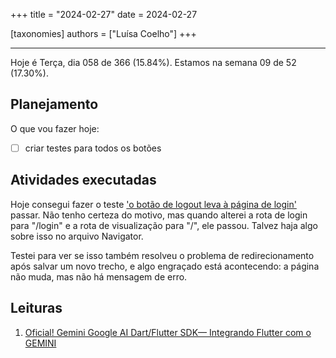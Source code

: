 +++
title = "2024-02-27"
date = 2024-02-27

[taxonomies]
authors = ["Luísa Coelho"]
+++

---

Hoje é Terça, dia 058 de 366 (15.84%). Estamos na semana 09 de 52 (17.30%).

## Planejamento

O que vou fazer hoje:

- [ ] criar testes para todos os botões

## Atividades executadas

Hoje consegui fazer o teste ['o botão de logout leva à página de login'](https://github.com/OmnicodeSolutions/luisa_drf_flutter_client/blob/c8e37070e3e7c3c1702ae3e086b1e4d54a91bfd2/test/view_snippets_test.dart#L113C3-L129C6) passar. Não tenho certeza do motivo, mas quando alterei a rota de login para "/login" e a rota de visualização para "/", ele passou. Talvez haja algo sobre isso no arquivo Navigator.

Testei para ver se isso também resolveu o problema de redirecionamento após salvar um novo trecho, e algo engraçado está acontecendo: a página não muda, mas não há mensagem de erro.

## Leituras

1. [Oficial! Gemini Google AI Dart/Flutter SDK— Integrando Flutter com o GEMINI](https://blog.flutterando.com.br/oficial-gemini-google-ai-dart-flutter-sdk-integrando-flutter-com-o-gemini-90c46f8c2f7a)
